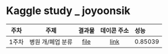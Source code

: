 # Kaggle study _ joyoonsik

| 주차 | 주제 | 결과물 | 데이콘 주소 | 성능 |
|:---:|:---:|:---:|:---:|:---|
| 1주차 | 병원 개/폐업 분류 | [file](https://github.com/Sejong-Kaggle-Challengers/minnnnji/blob/master/%5B1주차%5D/병원_개_폐업_예측.ipynb)| [link](https://dacon.io/competitions/official/9565/overview/)|0.85039|


